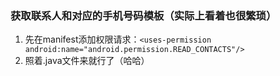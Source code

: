 ### 获取联系人和对应的手机号码模板（实际上看着也很繁琐）
1. 先在manifest添加权限请求：```<uses-permission android:name="android.permission.READ_CONTACTS"/>```
2. 照着.java文件来就行了（哈哈）
